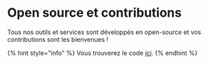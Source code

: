 # Open source et contributions

Tous nos outils et services sont développés en open-source et vos contributions sont les bienvenues !&#x20;

{% hint style="info" %}
Vous trouverez le code [ici](https://github.com/mission-apprentissage/).
{% endhint %}

